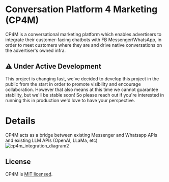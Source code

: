 # Conversation Platform 4 Marketing (CP4M)

CP4M is a conversational marketing platform which enables advertisers to integrate their customer-facing chatbots with FB Messenger/WhatsApp, in order to meet customers where they are and drive native conversations on the advertiser's owned infra.

## ⚠️ Under Active Development
This project is changing fast, we've decided to develop this project in the public from the start in order to promote visibility and encourage collaboration. However that also means at this time we cannot guarantee stability, but we'll be stable soon! So please reach out if you're interested in running this in production we'd love to have your perspective.

# Details
CP4M acts as a bridge between existing Messenger and Whatsapp APIs and existing LLM APIs (OpenAI, LLaMa, etc)  
![cp4m_integration_diagram2](https://github.com/facebookincubator/CP4M/assets/6844618/8377f796-aab5-4c2f-8b73-19b898232e40)


## License

CP4M is [MIT licensed](./LICENSE).
